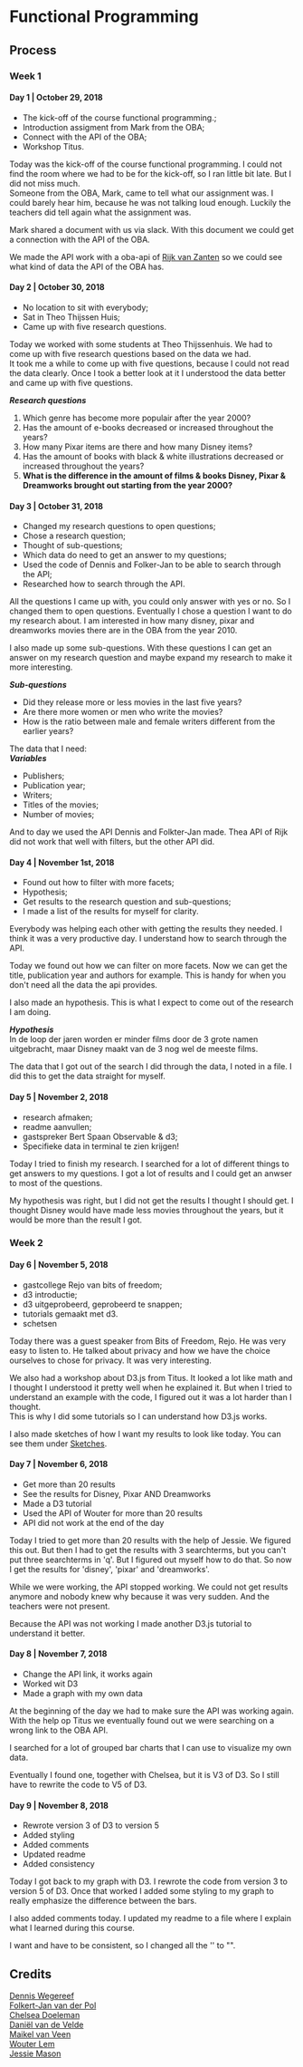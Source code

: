 # Functional Programming

## Process

### Week 1
#### Day 1 | October 29, 2018
* The kick-off of the course functional programming.;
* Introduction assigment from Mark from the OBA;
* Connect with the API of the OBA;
* Workshop Titus.

Today was the kick-off of the course functional programming. I could not find the room where we had to be for the kick-off, so I ran little bit late. But I did not miss much.  
Someone from the OBA, Mark, came to tell what our assignment was. I could barely hear him, because he was not talking loud enough. Luckily the teachers did tell again what the assignment was.

Mark shared a document with us via slack. With this document we could get a connection with the API of the OBA.

We made the API work with a oba-api of [Rijk van Zanten](https://github.com/rijkvanzanten/node-oba-api) so we could see what kind of data the API of the OBA has.

#### Day 2 | October 30, 2018
* No location to sit with everybody;
* Sat in Theo Thijssen Huis;
* Came up with five research questions.

Today we worked with some students at Theo Thijssenhuis. We had to come up with five research questions based on the data we had.  
It took me a while to come up with five questions, because I could not read the data clearly. Once I took a better look at it I understood the data better and came up with five questions.

__*Research questions*__
1. Which genre has become more populair after the year 2000?
2. Has the amount of e-books decreased or increased throughout the years?
3. How many Pixar items are there and how many Disney items?
4. Has the amount of books with black & white illustrations decreased or increased throughout the years?
5. __What is the difference in the amount of films & books Disney, Pixar & Dreamworks brought out starting from the year 2000?__

#### Day 3 | October 31, 2018

* Changed my research questions to open questions;
* Chose a research question;
* Thought of sub-questions;
* Which data do need to get an answer to my questions;
* Used the code of Dennis and Folker-Jan to be able to search through the API;
* Researched how to search through the API.

All the questions I came up with, you could only answer with yes or no. So I changed them to open questions. Eventually I chose a question I want to do my research about. I am interested in how many disney, pixar and dreamworks movies there are in the OBA from the year 2010.

I also made up some sub-questions. With these questions I can get an answer on my research question and maybe expand my research to make it more interesting.

__*Sub-questions*__
 * Did they release more or less movies in the last five years?
 * Are there more women or men who write the movies?
 * How is the ratio between male and female writers different from the earlier years?

The data that I need:  
__*Variables*__
  * Publishers;
  * Publication year;
  * Writers;
  * Titles of the movies;
  * Number of movies;

And to day we used the API Dennis and Folkter-Jan made. Thea API of Rijk did not work that well with filters, but the other API did.


#### Day 4 | November 1st, 2018

* Found out how to filter with more facets;
* Hypothesis;
* Get results to the research question and sub-questions;
* I made a list of the results for myself for clarity.

Everybody was helping each other with getting the results they needed.
I think it was a very productive day.
I understand how to search through the API.

Today we found out how we can filter on more facets. Now we can get the title, publication year and authors for example. This is handy for when you don't need all the data the api provides.

I also made an hypothesis. This is what I expect to come out of the research I am doing.

__*Hypothesis*__  
In de loop der jaren worden er minder films door de 3 grote namen uitgebracht, maar Disney maakt van de 3 nog wel de meeste films.

The data that I got out of the search I did through the data, I noted in a file. I did this to get the data straight for myself.

#### Day 5 | November 2, 2018

* research afmaken;
* readme aanvullen;
* gastspreker Bert Spaan Observable & d3;
* Specifieke data in terminal te zien krijgen!

Today I tried to finish my research. I searched for a lot of different things to get answers to my questions. I got a lot of results and I could get an anwser to most of the questions.

My hypothesis was right, but I did not get the results I thought I should get. I thought Disney would have made less movies throughout the years, but it would be more than the result I got.

### Week 2
#### Day 6 | November 5, 2018

* gastcollege Rejo van bits of freedom;
* d3 introductie;
* d3 uitgeprobeerd, geprobeerd te snappen;
* tutorials gemaakt met d3.
* schetsen

Today there was a guest speaker from Bits of Freedom, Rejo. He was very easy to listen to. He talked about privacy and how we have the choice ourselves to chose for privacy. It was very interesting.

We also had a workshop about D3.js from Titus. It looked a lot like math and I thought I understood it pretty well when he explained it. But when I tried to understand an example with the code, I figured out it was a lot harder than I thought.  
This is why I did some tutorials so I can understand how D3.js works.

I also made sketches of how I want my results to look like today. You can see them under [Sketches](#sketches).

#### Day 7 | November 6, 2018

* Get more than 20 results
* See the results for Disney, Pixar AND Dreamworks
* Made a D3 tutorial
* Used the API of Wouter for more than 20 results
* API did not work at the end of the day

Today I tried to get more than 20 results with the help of Jessie. We figured this out. But then I had to get the results with 3 searchterms, but you can't put three searchterms in 'q'. But I figured out myself how to do that. So now I get the results for 'disney', 'pixar' and 'dreamworks'.

While we were working, the API stopped working. We could not get results anymore and nobody knew why because it was very sudden. And the teachers were not present.

Because the API was not working I made another D3.js tutorial to understand it better.

#### Day 8 | November 7, 2018

* Change the API link, it works again
* Worked wit D3
* Made a graph with my own data

At the beginning of the day we had to make sure the API was working again. With the help op Titus we eventually found out we were searching on a wrong link to the OBA API.

I searched for a lot of grouped bar charts that I can use to visualize my own data.

Eventually I found one, together with Chelsea, but it is V3 of D3. So I still have to rewrite the code to V5 of D3.

#### Day 9 | November 8, 2018

* Rewrote version 3 of D3 to version 5
* Added styling
* Added comments
* Updated readme
* Added consistency

Today I got back to my graph with D3. I rewrote the code from version 3 to version 5 of D3. Once that worked I added some styling to my graph to really emphasize the difference between the bars.

I also added comments today.
I updated my readme to a file where I explain what I learned during this course.

I want and have to be consistent, so I changed all the '' to "".




## Credits
[Dennis Wegereef](https://github.com/Denniswegereef/functional-programming)  
[Folkert-Jan van der Pol](https://github.com/FJvdPol/functional-programming)  
[Chelsea Doeleman](https://github.com/chelseadoeleman/functional-programming)  
[Daniël van de Velde](https://github.com/DanielvandeVelde/functional-programming)  
[Maikel van Veen](https://github.com/Maikxx/functional-programming)  
[Wouter Lem](https://github.com/maanlamp/functional-programming)  
[Jessie Mason](https://github.com/jessiemasonx/functional-programming)  
